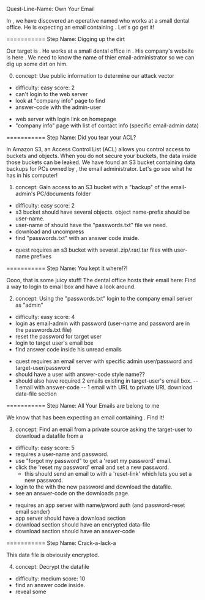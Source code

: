Quest-Line-Name: Own Your Email

In <location>, we have discovered an operative named <target-name> who works at a small dental office.
He is expecting an email containing <critical-story-data>.  Let's go get it!

===========
Step Name: Digging up the dirt

Our target is <target-name>.  He works at a small dental office in <location>.
His company's website is here <URL>.
We need to know the name of thier email-administrator so we can dig up some dirt on him.

0. concept: Use public information to determine our attack vector
  - difficulty: easy    score: 2
  - can't login to the web server
  - look at "company info" page to find <email-admin-name>
  - answer-code with the admin-user
  + web server with login link on homepage
  + "company info" page with list of contact info (specific email-admin data)

===========
Step Name: Did you tear your ACL?

In Amazon S3, an Access Control List (ACL) allows you control access to buckets and objects.
When you do not secure your buckets, the data inside those buckets can be leaked.
We have found an S3 bucket containing data backups for PCs owned by <email-admin-name>, the email administrator.
Let's go see what he has in his computer!

1.  concept: Gain access to an S3 bucket with a "backup" of the email-admin's PC/documents folder
  - difficulty: easy   score: 2
  - s3 bucket should have several objects. object name-prefix should be user-name.
  - user-name of <email-admin-name> should have the "passwords.txt" file we need.
  - download and uncompress
  - find "passwords.txt" with an answer code inside.
  + quest requires an s3 bucket with several .zip/.rar/.tar files with user-name prefixes

===========
Step Name: You kept it where!?!

Oooo, that is some juicy stuff!
The dental office hosts their email here: <email-url>
Find a way to login to <target-name> email box and have a look around.

2.  concept: Using the "passwords.txt" login to the company email server as "admin"
  - difficulty: easy   score: 4
  - login as email-admin with password (user-name and password are in the passwords.txt file)
  - reset the password for target user
  - login to target user's email box
  - find answer code inside his unread emails
  + quest requires an email server with specific admin user/password and target-user/password
  + should have a user with answer-code style name??
  + should also have required 2 emails existing in target-user's email box.
    -- 1 email with answer-code
    -- 1 email with URL to private URL download data-file section

===========
Step Name: All Your Emails are belong to me

We know that <target-name> has been expecting an email containing <critical-story-data>.
Find It!

3. concept: Find an email from a private source asking the target-user to download a datafile from a <private-url>
  - difficulty: easy  score: 5
  - <private-url> requires a user-name and password.
  - use "forgot my password" to get a 'reset my password' email.
  - click the 'reset my password' email and set a new password.
    + this should send an email to <email-url> with a 'reset-link' which lets you set a new password.
  - login to the <private-url> with the new password and download the datafile.
  - see an answer-code on the downloads page.
  + requires an app server with name/pword auth (and password-reset email sender)
  + app server should have a download section
  + download section should have an encrypted data-file
  + download section should have an answer-code

===========
Step Name: Crack-a-lack-a

This data file is obviously encrypted.
<hint-for-decryption>

4. concept: Decrypt the datafile
  - difficulty: medium   score: 10
  - find an answer code inside.
  - reveal some <critical-story-data>



